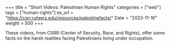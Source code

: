 +++
title = "Short Videos: Palestinian Human Rights"
categories = ["web"]
tags = ["human-rights"]
ex_url = "https://csrr.rutgers.edu/resources/palestinefacts/"
Date = "2023-11-16"
weight = 500
+++

These videos, from CSRR (Center of Security, Race, and Rights), offer some facts on the harsh realities facing Palestinians living under occupation.
